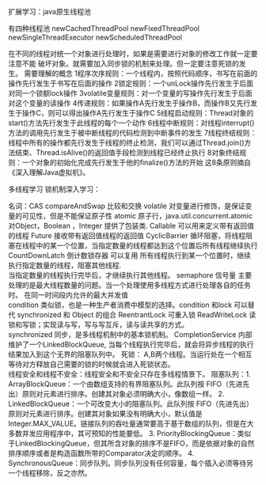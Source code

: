 扩展学习：java原生线程池


有四种线程池
newCachedThreadPool
newFixedThreadPool
newSingleThreadExecutor
newScheduledThreadPool

在不同的线程对统一个对象进行处理时，如果是需要进行对象的修改工作就一定要注意不能
破坏对象。就需要加入同步锁的机制来处理。但一定要注意死锁的发生。
需要理解的概念
1程序次序规则：一个线程内，按照代码顺序，书写在前面的操作先行发生于书写在后面的操作
2锁定规则：一个unLock操作先行发生于后面对同一个锁额lock操作
3volatile变量规则：对一个变量的写操作先行发生于后面对这个变量的读操作
4传递规则：如果操作A先行发生于操作B，而操作B又先行发生于操作C，则可以得出操作A先行发生于操作C
5线程启动规则：Thread对象的start()方法先行发生于此线程的每个一个动作
6线程中断规则：对线程interrupt()方法的调用先行发生于被中断线程的代码检测到中断事件的发生
7线程终结规则：线程中所有的操作都先行发生于线程的终止检测，我们可以通过Thread.join()方法结束、Thread.isAlive()的返回值手段检测到线程已经终止执行
8对象终结规则：一个对象的初始化完成先行发生于他的finalize()方法的开始
这8条原则摘自《深入理解Java虚拟机》。


多线程学习 锁机制深入学习：



名词：CAS   compareAndSwap  比较和交换
     volatile  对变量进行修饰，是保证变量的可见性，但是不能保证原子性
     atomic    原子行，java.util.concurrent.atomic  对Object，Boolean ，Integer 提供了包装类.
     Callable  可以用来定义带有返回值的线程
     Future    接收带有返回值线程的返回值
     CyclicBarrier  循环阻塞，将线程阻塞在线程中的某一个位置，当指定数量的线程都达到这个位置后所有线程继续执行
     CountDownLatch  倒计数锁存器  可以复用 所有线程执行到某一个位置时，继续执行指定数量的线程，阻塞其他线程.       
                     当指定数量的线程执行完毕后，才继续执行其他线程。
     semaphore  信号量 主要处理的是最大线程数量的问题。当一个处理使用多线程方式进行处理各自的任务时。
                 在同一时间段内允许的最大并发值   
     condition  类似锁，也是一种生产者消费中模型的选择。condition 和lock 可以替代 synchronized 和 Object 的组合
     ReentrantLock  可重入锁
     ReadWriteLock   读锁和写锁；实现读与写，写与写互斥，读与读共享的方式。       
     synchronized 同步，是多线程机制中的基本锁机制。 
     CompletionService 内部维护了一个LinkedBlockQueue<Future>, 当每个线程执行完毕后，就会将异步线程的执行结果加入到这个无界的阻塞队列中。
     死锁：  A,B两个线程。当运行处在一个相互等待对方释放自己需要的锁的时候就会进入死锁状态。    
     线程安全和线程不安全：线程安全和不安全只存在多线程情景下。
     阻塞队列：1. ArrayBlockQueue：一个由数组支持的有界阻塞队列。此队列按 FIFO（先进先出）原则对元素进行排序。创建其对象必须明确大小，像数组一样。
              2. LinkedBlockQueue：一个可改变大小的阻塞队列。此队列按 FIFO（先进先出）原则对元素进行排序。创建其对象如果没有明确大小，默认值是Integer.MAX_VALUE。链接队列的吞吐量通常要高于基于数组的队列，但是在大多数并发应用程序中，其可预知的性能要低。 
              3. PriorityBlockingQueue：类似于LinkedBlockingQueue，但其所含对象的排序不是FIFO，而是依据对象的自然排序顺序或者是构造函数所带的Comparator决定的顺序。
              4. SynchronousQueue：同步队列。同步队列没有任何容量，每个插入必须等待另一个线程移除，反之亦然。
              
              
                   
                   
                   